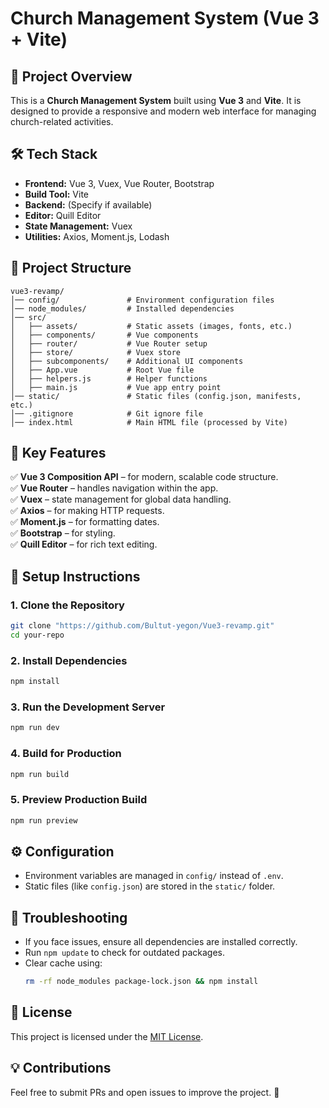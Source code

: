 # Church Management System (Vue 3 + Vite)

## 🚀 Project Overview
This is a **Church Management System** built using **Vue 3** and **Vite**. It is designed to provide a responsive and modern web interface for managing church-related activities.

## 🛠️ Tech Stack
- **Frontend:** Vue 3, Vuex, Vue Router, Bootstrap
- **Build Tool:** Vite
- **Backend:** (Specify if available)
- **Editor:** Quill Editor
- **State Management:** Vuex
- **Utilities:** Axios, Moment.js, Lodash

## 📂 Project Structure
```
vue3-revamp/
│── config/               # Environment configuration files
│── node_modules/         # Installed dependencies
│── src/
│   ├── assets/           # Static assets (images, fonts, etc.)
│   ├── components/       # Vue components
│   ├── router/           # Vue Router setup
│   ├── store/            # Vuex store
│   ├── subcomponents/    # Additional UI components
│   ├── App.vue           # Root Vue file
│   ├── helpers.js        # Helper functions
│   ├── main.js           # Vue app entry point
│── static/               # Static files (config.json, manifests, etc.)
│── .gitignore            # Git ignore file
│── index.html            # Main HTML file (processed by Vite)
```

## 🌟 Key Features
✅ **Vue 3 Composition API** – for modern, scalable code structure.  
✅ **Vue Router** – handles navigation within the app.  
✅ **Vuex** – state management for global data handling.  
✅ **Axios** – for making HTTP requests.  
✅ **Moment.js** – for formatting dates.  
✅ **Bootstrap** – for styling.  
✅ **Quill Editor** – for rich text editing.  

## 🔧 Setup Instructions
### **1. Clone the Repository**
```sh
git clone "https://github.com/Bultut-yegon/Vue3-revamp.git"
cd your-repo
```

### **2. Install Dependencies**
```sh
npm install
```

### **3. Run the Development Server**
```sh
npm run dev
```

### **4. Build for Production**
```sh
npm run build
```

### **5. Preview Production Build**
```sh
npm run preview
```

## ⚙️ Configuration
- Environment variables are managed in `config/` instead of `.env`.
- Static files (like `config.json`) are stored in the `static/` folder.

## 🐛 Troubleshooting
- If you face issues, ensure all dependencies are installed correctly.
- Run `npm update` to check for outdated packages.
- Clear cache using:
  ```sh
  rm -rf node_modules package-lock.json && npm install
  ```

## 📜 License
This project is licensed under the [MIT License](LICENSE).

## 💡 Contributions
Feel free to submit PRs and open issues to improve the project. 🚀

